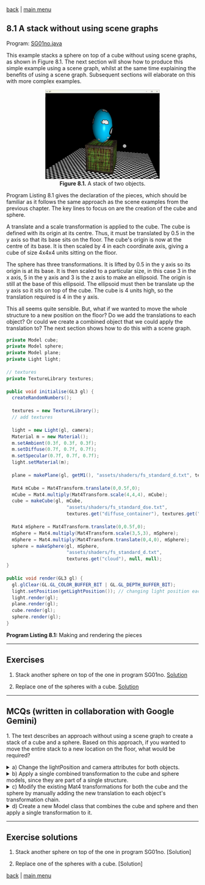 [back](ch8.md) | [main menu](../README.md)
 
## 8.1 A stack without using scene graphs

Program: [SG01no.java](/ch8_sg/ch8_1_stack_no_sg)

This example stacks a sphere on top of a cube without using scene graphs, as shown in Figure 8.1. The next section will show how to produce this simple example using a scene graph, whilst at the same time explaining the benefits of using a scene graph. Subsequent sections will elaborate on this with more complex examples.

<p align="center">
  <img src="ch8_img/ch8_1_stack.png" alt="a sphere on top of a cube" width="300"><br>
  <strong>Figure 8.1.</strong> A stack of two objects.
</p>

Program Listing 8.1 gives the declaration of the pieces, which should be familiar as it follows the same approach as the scene examples from the previous chapter. The key lines to focus on are the creation of the cube and sphere.

A translate and a scale transformation is applied to the cube. The cube is defined with its origin at its centre. Thus, it must be translated by 0.5 in the y axis so that its base sits on the floor. The cube's origin is now at the centre of its base. It is then scaled by 4 in each coordinate axis, giving a cube of size 4x4x4 units sitting on the floor.

The sphere has three transformations. It is lifted by 0.5 in the y axis so its origin is at its base. It is then scaled to a particular size, in this case 3 in the x axis, 5 in the y axis and 3 is the z axis to make an ellipsoid. The origin is still at the base of this ellipsoid. The ellipsoid must then be translate up the y axis so it sits on top of the cube. The cube is 4 units high, so the translation required is 4 in the y axis.

This all seems quite sensible. But, what if we wanted to move the whole structure to a new position on the floor? Do we add the translations to each object? Or could we create a combined object that we could apply the translation to? The next section shows how to do this with a scene graph.

```java
private Model cube;
private Model sphere;
private Model plane;
private Light light;

// textures
private TextureLibrary textures;

public void initialise(GL3 gl) {
  createRandomNumbers();

  textures = new TextureLibrary();
  // add textures

  light = new Light(gl, camera);
  Material m = new Material();
  m.setAmbient(0.3f, 0.3f, 0.3f);
  m.setDiffuse(0.7f, 0.7f, 0.7f);
  m.setSpecular(0.7f, 0.7f, 0.7f);
  light.setMaterial(m);

  plane = makePlane(gl, getM1(), "assets/shaders/fs_standard_d.txt", textures.get("chequerboard"), null, null);
  
  Mat4 mCube = Mat4Transform.translate(0,0.5f,0);
  mCube = Mat4.multiply(Mat4Transform.scale(4,4,4), mCube);
  cube = makeCube(gl, mCube,
                      "assets/shaders/fs_standard_dse.txt", 
                      textures.get("diffuse_container"), textures.get("specular_container"), textures.get("matrix"));

  Mat4 mSphere = Mat4Transform.translate(0,0.5f,0);
  mSphere = Mat4.multiply(Mat4Transform.scale(3,5,3), mSphere);
  mSphere = Mat4.multiply(Mat4Transform.translate(0,4,0), mSphere);
  sphere = makeSphere(gl, mSphere,
                      "assets/shaders/fs_standard_d.txt", 
                      textures.get("cloud"), null, null);
}

public void render(GL3 gl) {
  gl.glClear(GL.GL_COLOR_BUFFER_BIT | GL.GL_DEPTH_BUFFER_BIT);
  light.setPosition(getLightPosition()); // changing light position each frame
  light.render(gl);
  plane.render(gl);
  cube.render(gl);
  sphere.render(gl);
}
```

**Program Listing 8.1:** Making and rendering the pieces

---

## Exercises

1. Stack another sphere on top of the one in program SG01no. [Solution](#exercise-solutions)

2. Replace one of the spheres with a cube. [Solution](#exercise-solutions)

---

## MCQs (written in collaboration with Google Gemini)

<p>1. The text describes an approach without using a scene graph to create a stack of a cube and a sphere. Based on this approach, if you wanted to move the entire stack to a new location on the floor, what would be required?</p>
<details>
<summary>a) Change the lightPosition and camera attributes for both objects.</summary>
<p><b>Incorrect.</b> The lightPosition and camera attributes control the lighting and viewing perspective, respectively, not the position of the models in the world.</p>
</details>
<details>
<summary>b) Apply a single combined transformation to the cube and sphere models, since they are part of a single structure.</summary>
<p><b>Incorrect.</b> The text explains that this approach does not treat the cube and sphere as a single combined object. The next section on scene graphs shows how to achieve this.</p>
</details>
<details>
<summary>c) Modify the existing Mat4 transformations for both the cube and the sphere by manually adding the new translation to each object's transformation chain.</summary>
<p><b>Correct.</b> The text states that a key problem with this approach is that to move the entire structure, you would have to manually "add the translations to each object," as each object is transformed and rendered independently.</p>
</details>
<details>
<summary>d) Create a new Model class that combines the cube and sphere and then apply a single transformation to it.</summary>
<p><b>Incorrect.</b> This is instead the solution that a scene graph would provide, as mentioned in the text.</p>
</details>

---

## Exercise solutions

1. Stack another sphere on top of the one in program SG01no. [Solution]

2. Replace one of the spheres with a cube. [Solution]


[back](ch8.md) | [main menu](../README.md)